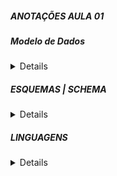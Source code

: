 <!--
Nesta videoaula, é oferecida uma análise abrangente sobre bancos de dados, abordando conceitos fundamentais como independência entre dados e programas, abstração de dados e modelos de dados, incluindo o Modelo Entidade-Relacionamento e o Modelo Relacional. Destaca-se a importância dos Sistemas de Gerenciamento de Banco de Dados (SGBDs), elucidando vantagens como controle de redundância, eficiência em consultas e sistemas de backup. A estrutura do sistema de banco de dados, desde requisitos até implementação de transações, é aplicável no contexto prático.
-->

##### **ANOTAÇÕES AULA 01**

##### **Modelo de Dados**

<details>

> Modelos de alto nível ou modelos de dados conceituais: fornecem conceitos que são próximos à forma como os usuários percebem os dados. Ex.: **Modelo EntidadeRelacionamento**.
>
> Modelos de baixo nível ou modelos de dados físicos: fornecem conceitos que descrevem em detalhes como os dados são armazenados no meio de persistência. Ex.: **formato de registros, ordenação e formas de acesso**.
>
> Modelos de dados de representação (ou implementação): fornecem conceitos que são compreensíveis por parte dos usuários mas que não estão longe da maneira como os dados são armazenados no meio de persistência. Ex.: **Modelo Relacional**.

</details>

##### **ESQUEMAS | SCHEMA**

<details>

> Esquema: descrição de um banco de dados. É especificado durante o projeto do banco de dados e não é esperado que sofra mudanças frequentes.
>
> Instância (estado): os dados armazenados em um banco de dados em um momento particular (tempo). Muitos (diferentes) estados de um banco de dados podem ser construídos a partir de um mesmo esquema.

</details>

##### **LINGUAGENS**

<details>

> Linguagem de definição de dados (DDL): é usada para definir o esquema do banco de dados.
>
> Atualmente pode englobar a SDL – Linguagem de definição de armazenamento - e a VDL – Linguagem de definição de visão.
>
> Linguagem de manipulação de dados (DML): é usada para executar instruções de recuperação, inserção, exclusão e modificação de dados.

</details>

